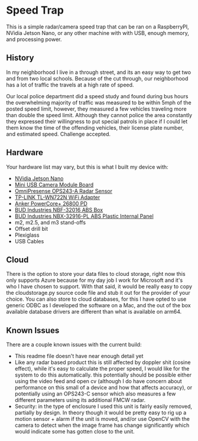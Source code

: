# Speed Trap

This is a simple radar/camera speed trap that can be ran on a RaspberryPI, NVidia Jetson Nano, 
or any other machine with with USB, enough memory, and processing power.

## History 
In my neighborhood I live in a through street, and its an easy way to get two and from two local schools.
Because of the cut through, our neighborhood has a lot of traffic the travels at a high rate of speed.

Our local police department did a speed study and found during bus hours the overwhelming majority of 
traffic was measured to be within 5mph of the posted speed limit, however, they measured a few 
vehicles traveling more than double the speed limit. Although they cannot police the area constantly 
they expressed their willingness to put special patrols in place if I could let them know the time
of the offending vehicles, their license plate number, and estimated speed. Challenge accepted. 

## Hardware
Your hardware list may vary, but this is what I built my device with:
 * [NVidia Jetson Nano](https://developer.nvidia.com/embedded/jetson-nano-developer-kit)
 * [Mini USB Camera Module Board](https://www.amazon.com/gp/product/B07MFTDHLH/ref=ppx_yo_dt_b_asin_title_o08_s00?ie=UTF8&psc=1)
 * [OmniPresense OPS243-A Radar Sensor](https://omnipresense.com/product/ops243-doppler-radar-sensor/)
 * [TP-LINK TL-WN722N WiFi Adapter](https://www.microcenter.com/product/361805/tl-wn722n-150mbps-wireless-n-usb-adapter)
 * [Anker PowerCore+ 26800 PD](https://www.amazon.com/gp/product/B01MZ61PRW/ref=ppx_yo_dt_b_search_asin_title?ie=UTF8&psc=1)
 * [BUD Industries NBF-32016 ABS Box](https://www.amazon.com/gp/product/B005UPANU2/ref=ppx_yo_dt_b_asin_title_o04_s01?ie=UTF8&psc=1)
 * [BUD Industries NBX-32916-PL ABS Plastic Internal Panel](https://www.amazon.com/gp/product/B005UPE83U/ref=ppx_yo_dt_b_asin_image_o04_s00?ie=UTF8&psc=1)
 * m2, m2.5, and m3 stand-offs
 * Offset drill bit
 * Plexiglass
 * USB Cables

## Cloud
There is the option to store your data files to cloud storage, right now this only supports Azure
because for my day job I work for Microsoft and it's who I have chosen to support. With that said,
it would be really easy to copy the cloudstorage.py source code file and stub it out for the provider 
of your choice. You can also store to cloud databases, for this I have opted to use generic ODBC as
I developed the software on a Mac, and the out of the box available database drivers are different 
than what is available on arm64.

## Known Issues
There are a couple known issues with the current build:
 * This readme file doesn't have near enough detail yet
 * Like any radar based product this is still affected by doppler shit (cosine effect), while 
   it's easy to calculate the proper speed, I would like for the system to do this automatically. 
   this potentially should be possible either using the video feed and open cv (although I do have
   concern about performance on this small of a device and how that affects accuracy), or potentially
   using an OPS243-C sensor which also measures a few different parameters using its additional 
   FMCW radar.
 * Security: in the type of enclosure I used this unit is fairly easily removed, partially by design. In
   theory though it would be pretty easy to rig up a motion sensor + alarm if the unit is moved, and/or
   use OpenCV with the camera to detect when the image frame has change significantly which would
   indicate some has gotten close to the unit.
